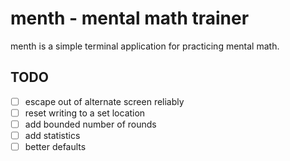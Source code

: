 # menth - mental math trainer

menth is a simple terminal application for practicing mental math.

## TODO
- [ ] escape out of alternate screen reliably
- [ ] reset writing to a set location
- [ ] add bounded number of rounds
- [ ] add statistics
- [ ] better defaults
